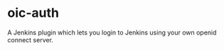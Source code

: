 oic-auth
============

A Jenkins plugin which lets you login to Jenkins using your own openid connect server.


